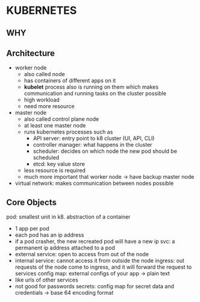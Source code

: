 # KUBERNETES
## WHY
## Architecture
- worker node
  - also called node
  - has containers of different apps on it
  - **kubelet** process also is running on them which makes communication and running tasks on the cluster possible
  - high workload
  - need more resource
- master node
  - also called control plane node
  - at least one master node
  - runs kubernetes processes such as
    - API server: entry point to k8 cluster (UI, API, CLI)
    - controller manager: what happens in the cluster
    - scheduler: decides on which node the new pod should be scheduled
    - etcd: key value store
  - less resource is required
  - much more important that worker node -> have backup master node
- virtual network: makes communication between nodes possible
## Core Objects
pod: smallest unit in k8. abstraction of a container
- 1 app per pod
- each pod has an ip address
- if a pod crasher, the new recreated pod will have a new ip
svc: a permanent ip address attached to a pod
- external service: open to access from out of the node
- internal service: cannot access it from outside the node
ingress: out requests of the node come to ingress, and it will forward the request to services 
config map: external configs of your app -> plain text
- like urls of other services
- not good for passwords
secrets: config map for secret data and credentials -> base 64 encoding format
